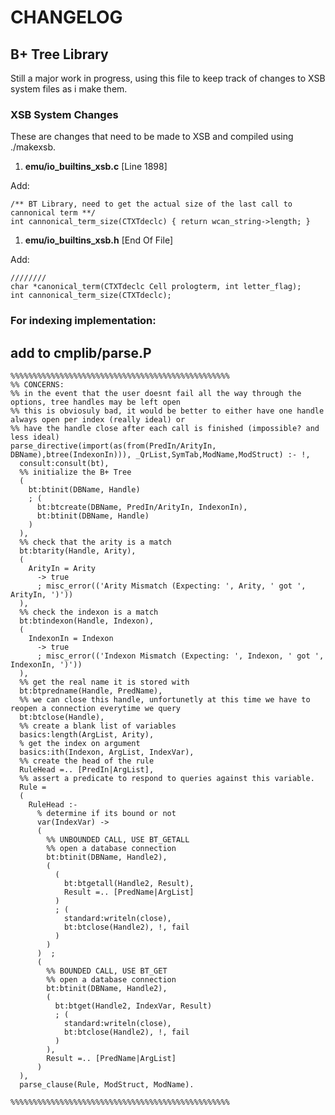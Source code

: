 CHANGELOG
=========

## B+ Tree Library

Still a major work in progress, using this file to keep track of changes to XSB system files as i make them.

### XSB System Changes

These are changes that need to be made to XSB and compiled using ./makexsb.

1. __emu/io_builtins_xsb.c__ \[Line 1898\]

Add:

    /** BT Library, need to get the actual size of the last call to cannonical term **/
    int cannonical_term_size(CTXTdeclc) { return wcan_string->length; }

1. __emu/io_builtins_xsb.h__ \[End Of File\]

Add:

    ////////
    char *canonical_term(CTXTdeclc Cell prologterm, int letter_flag);
    int cannonical_term_size(CTXTdeclc);


### For indexing implementation:
## add to cmplib/parse.P
    %%%%%%%%%%%%%%%%%%%%%%%%%%%%%%%%%%%%%%%%%%%%%%%%%
    %% CONCERNS:
    %% in the event that the user doesnt fail all the way through the options, tree handles may be left open
    %% this is obviosuly bad, it would be better to either have one handle always open per index (really ideal) or
    %% have the handle close after each call is finished (impossible? and less ideal)
    parse_directive(import(as(from(PredIn/ArityIn, DBName),btree(IndexonIn))), _QrList,SymTab,ModName,ModStruct) :- !,
      consult:consult(bt),
      %% initialize the B+ Tree
      (
        bt:btinit(DBName, Handle) 
        ; (
          bt:btcreate(DBName, PredIn/ArityIn, IndexonIn),
          bt:btinit(DBName, Handle)
        )
      ),
      %% check that the arity is a match
      bt:btarity(Handle, Arity),
      (
        ArityIn = Arity 
          -> true 
          ; misc_error(('Arity Mismatch (Expecting: ', Arity, ' got ', ArityIn, ')'))
      ),
      %% check the indexon is a match
      bt:btindexon(Handle, Indexon),
      (
        IndexonIn = Indexon
          -> true 
          ; misc_error(('Indexon Mismatch (Expecting: ', Indexon, ' got ', IndexonIn, ')'))
      ),
      %% get the real name it is stored with
      bt:btpredname(Handle, PredName),
      %% we can close this handle, unfortunetly at this time we have to reopen a connection everytime we query
      bt:btclose(Handle),
      %% create a blank list of variables
      basics:length(ArgList, Arity),
      % get the index on argument
      basics:ith(Indexon, ArgList, IndexVar),
      %% create the head of the rule
      RuleHead =.. [PredIn|ArgList],
      %% assert a predicate to respond to queries against this variable.
      Rule = 
      (
        RuleHead :- 
          % determine if its bound or not
          var(IndexVar) ->
          (
            %% UNBOUNDED CALL, USE BT_GETALL
            %% open a database connection
            bt:btinit(DBName, Handle2),
            (
              (
                bt:btgetall(Handle2, Result),
                Result =.. [PredName|ArgList]
              )
              ; (
                standard:writeln(close),
                bt:btclose(Handle2), !, fail
              )
            )
          )  ;
          (
            %% BOUNDED CALL, USE BT_GET
            %% open a database connection
            bt:btinit(DBName, Handle2),
            (
              bt:btget(Handle2, IndexVar, Result) 
              ; (
                standard:writeln(close),
                bt:btclose(Handle2), !, fail
              )
            ),
            Result =.. [PredName|ArgList]
          )
      ),
      parse_clause(Rule, ModStruct, ModName).
    
    %%%%%%%%%%%%%%%%%%%%%%%%%%%%%%%%%%%%%%%%%%%%%%%%%
